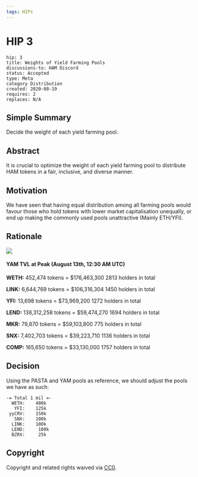 ```yaml
---
tags: HIPs
---
```

# HIP 3
```
hip: 3
title: Weights of Yield Farming Pools
discussions-to: HAM Discord
status: Accepted
type: Meta
category Distribution
created: 2020-08-19
requires: 2
replaces: N/A
```

## Simple Summary
Decide the weight of each yield farming pool.

## Abstract
It is crucial to optimize the weight of each yield farming pool to distribute HAM tokens in a fair, inclusive, and diverse manner.

## Motivation
We have seen that having equal distribution among all farming pools would favour those who hold tokens with lower market capitalisation unequally, or end up making the commonly used pools unattractive (Mainly ETH/YFI).

## Rationale
![](https://i.imgur.com/wW1mhv1.png)

#### YAM TVL at Peak (August 13th, 12:30 AM UTC)
**WETH:** 452,474 tokens = $176,463,300
2813 holders in total

**LINK:** 6,644,769 tokens = $106,316,304
1450 holders in total

**YFI:** 13,698 tokens = $73,969,200
1272 holders in total

**LEND:** 138,312,258 tokens = $59,474,270
1694 holders in total

**MKR:** 79,870 tokens = $59,103,800
775 holders in total

**SNX:** 7,402,703 tokens = $39,223,710
1136 holders in total

**COMP:** 165,650 tokens = $33,130,000
1757 holders in total

## Decision
Using the PASTA and YAM pools as reference, we should adjust the pools we have as such:
```
-= Total 1 mil =-
  WETH:    400k
   YFI:    125k
 yyCRV:    150k
   SNX:    100k
  LINK:    100k
  LEND:     100k
  BZRX:     25k
  ```

## Copyright
Copyright and related rights waived via [CC0](https://creativecommons.org/publicdomain/zero/1.0/).
